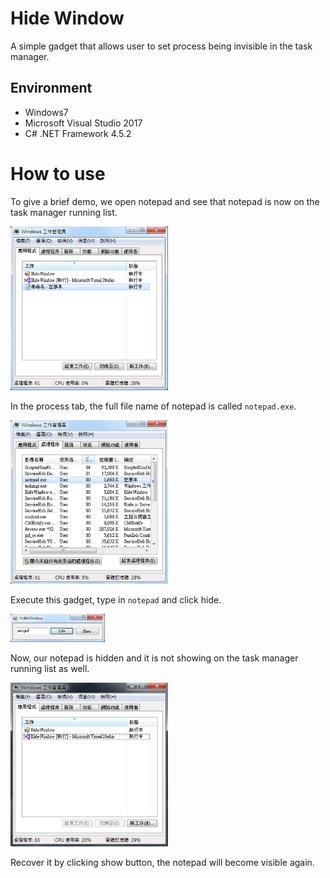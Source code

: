 # Hide Window

A simple gadget that allows user to set process being invisible in the task manager.

## Environment

- Windows7
- Microsoft Visual Studio 2017
- C# .NET Framework 4.5.2

# How to use

To give a brief demo, we open notepad and see that notepad is now on the task manager running list.

<img src="https://github.com/andywu0913/HideWindow/blob/master/pic2.png" width="50%">

In the process tab, the full file name of notepad is called `notepad.exe`.

<img src="https://github.com/andywu0913/HideWindow/blob/master/pic3.png" width="50%">

Execute this gadget, type in `notepad` and click hide.

<img src="https://github.com/andywu0913/HideWindow/blob/master/pic1.png" width="30%">

Now, our notepad is hidden and it is not showing on the task manager running list as well.

<img src="https://github.com/andywu0913/HideWindow/blob/master/pic4.png" width="50%">

Recover it by clicking show button, the notepad will become visible again.
